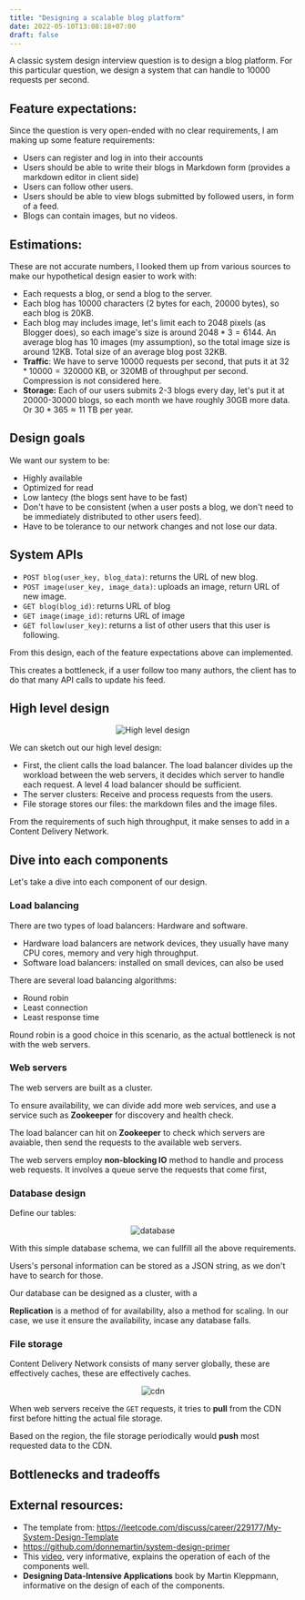 ```yaml
---
title: "Designing a scalable blog platform"
date: 2022-05-10T13:08:18+07:00
draft: false
---
```


A classic system design interview question is to design a blog platform. For this particular question, we design a system that can handle to 10000 requests per second.

## Feature expectations:

Since the question is very open-ended with no clear requirements, I am making up some feature requirements:

- Users can register and log in into their accounts
- Users should be able to write their blogs in Markdown form (provides a markdown editor in client side)
- Users can follow other users.
- Users should be able to view blogs submitted by followed users, in form of a feed.
- Blogs can contain images, but no videos.

## Estimations:

These are not accurate numbers, I looked them up from various sources to make our hypothetical design easier to work with:

- Each requests a blog, or send a blog to the server.
- Each blog has 10000 characters (2 bytes for each, 20000 bytes), so each blog is 20KB.
- Each blog may includes image, let's limit each to 2048 pixels (as Blogger does), so each image's size is around $2048 * 3 = 6144$. An average blog has 10 images (my assumption), so the total image size is around 12KB. Total size of an average blog post 32KB.
- **Traffic**: We have to serve 10000 requests per second, that puts it at $32 * 10000 = 320000$ KB, or 320MB of throughput per second. Compression is not considered here.
- **Storage:** Each of our users submits 2-3 blogs every day, let's put it at 20000-30000 blogs, so each month we have roughly 30GB more data. Or $30 * 365 \approx 11$ TB per year.

## Design goals

We want our system to be:

- Highly available 
- Optimized for read
- Low lantecy (the blogs sent have to be fast)
- Don't have to be consistent (when a user posts a blog, we don't need to be immediately distributed to other users feed). 
- Have to be tolerance to our network changes and not lose our data.

## System APIs

- `POST blog(user_key, blog_data)`: returns the URL of new blog.
- `POST image(user_key, image_data)`: uploads an image, return URL of new image.
- `GET blog(blog_id)`: returns URL of blog
- `GET image(image_id)`: returns URL of image
- `GET follow(user_key)`: returns a list of other users that this user is following.

From this design, each of the feature expectations above can implemented.

This creates a bottleneck, if a user follow too many authors, the client has to do that many API calls to update his feed.

## High level design

<p align="center">
<img  src = "../img/design.svg" alt="High level design"/>
</p>

We can sketch out our high level design: 

- First, the client calls the load balancer. The load balancer divides up the workload between the web servers, it decides which server to handle each request. A level 4 load balancer should be sufficient.
- The server clusters: Receive and process requests from the users. 
- File storage stores our files: the markdown files and the image files.

From the requirements of such high throughput, it make senses to add in a Content Delivery Network.

## Dive into each components

Let's take a dive into each component of our design.

### Load balancing

There are two types of load balancers: Hardware and software. 

- Hardware load balancers are network devices, they usually have many CPU cores, memory and very high throughput. 
- Software load balancers: installed on small devices, can also be used 

There are several load balancing algorithms: 

- Round robin 
- Least connection 
- Least response time 

Round robin is a good choice in this scenario, as the actual bottleneck is not with the web servers.

### Web servers

The web servers are built as a cluster. 

To ensure availability, we can divide add more web services, and use a service such as **Zookeeper**  for discovery and health check.

The load balancer can hit on **Zookeeper** to check which servers are avaiable, then send the requests to the available web servers.

The web servers employ **non-blocking IO** method to handle and process web requests. It involves a queue serve the requests that come first, 

### Database design

Define our tables: 

<p align="center">
<img  src = "../img/Schema.svg" alt="database"/>
</p>

With this simple database schema, we can fullfill all the above requirements. 

Users's personal information can be stored as a JSON string, as we don't have to search for those.

Our database can be designed as a cluster, with a 

**Replication** is a method of for availability, also a method for scaling. In our case, we use it ensure the availability, incase any database falls.

### File storage

Content Delivery Network consists of many server globally, these are effectively caches, these are effectively caches.

<p align="center">
<img  src = "../img/design_with_cdn.svg" alt="cdn"/>
</p>

When web servers receive the `GET` requests, it tries to **pull** from the CDN first before hitting the actual file storage.

Based on the region, the file storage periodically would **push** most requested data to the CDN.

## Bottlenecks and tradeoffs



## External resources:

- The template from: https://leetcode.com/discuss/career/229177/My-System-Design-Template
- https://github.com/donnemartin/system-design-primer
- This [video](https://youtu.be/bUHFg8CZFws), very informative, explains the operation of each of the components well. 
- **Designing Data-Intensive Applications** book by Martin Kleppmann, informative on the design of each of the components.